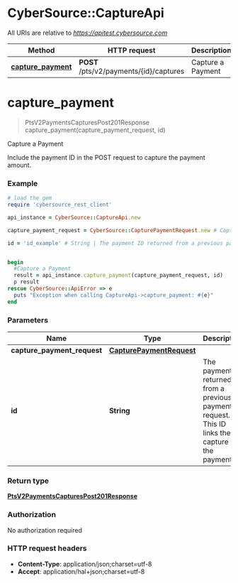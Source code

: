# CyberSource::CaptureApi

All URIs are relative to *https://apitest.cybersource.com*

Method | HTTP request | Description
------------- | ------------- | -------------
[**capture_payment**](CaptureApi.md#capture_payment) | **POST** /pts/v2/payments/{id}/captures | Capture a Payment


# **capture_payment**
> PtsV2PaymentsCapturesPost201Response capture_payment(capture_payment_request, id)

Capture a Payment

Include the payment ID in the POST request to capture the payment amount.

### Example
```ruby
# load the gem
require 'cybersource_rest_client'

api_instance = CyberSource::CaptureApi.new

capture_payment_request = CyberSource::CapturePaymentRequest.new # CapturePaymentRequest | 

id = 'id_example' # String | The payment ID returned from a previous payment request. This ID links the capture to the payment. 


begin
  #Capture a Payment
  result = api_instance.capture_payment(capture_payment_request, id)
  p result
rescue CyberSource::ApiError => e
  puts "Exception when calling CaptureApi->capture_payment: #{e}"
end
```

### Parameters

Name | Type | Description  | Notes
------------- | ------------- | ------------- | -------------
 **capture_payment_request** | [**CapturePaymentRequest**](CapturePaymentRequest.md)|  | 
 **id** | **String**| The payment ID returned from a previous payment request. This ID links the capture to the payment.  | 

### Return type

[**PtsV2PaymentsCapturesPost201Response**](PtsV2PaymentsCapturesPost201Response.md)

### Authorization

No authorization required

### HTTP request headers

 - **Content-Type**: application/json;charset=utf-8
 - **Accept**: application/hal+json;charset=utf-8



